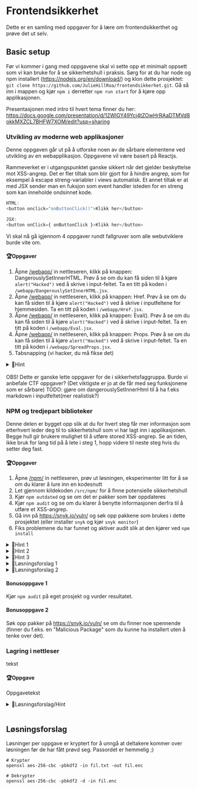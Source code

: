 # Frontendsikkerhet
Dette er en samling med oppgaver for å lære om frontendsikkerthet og prøve det ut selv.

## Basic setup
Før vi kommer i gang med oppgavene skal vi sette opp et minimalt oppsett som vi kan bruke for å se sikkerhetshull i praksis. 
Sørg for at du har node og npm installert (https://nodejs.org/en/download/) og klon dette prosjektet: `git clone https://github.com/JulieHillRoa/frontendsikkerhet.git`. 
Gå så inn i mappen og kjør `npm i` derretter `npm run start` for å kjøre opp applikasjonen.

Presentasjonen med intro til hvert tema finner du her: https://docs.google.com/presentation/d/12WlGY49Ycj4tZOwHrRAaDTMVd8okkMXZCL7BHFW7XOM/edit?usp=sharing

### Utvikling av moderne web applikasjoner
Denne oppgaven går ut på å utforske noen av de sårbare elementene ved utvikling av en webapplikasjon. 
Oppgavene vil være basert på Reactjs. 

Rammeverket er i utgangspunktet ganske sikkert når det gjelder beskyttelse mot XSS-angrep.
Det er fler tiltak som blir gjort for å hindre angrep, som for eksempel å escape streng-variabler i views automatisk. Et annet tiltak er at  
med JSX sender man en fuksjon som event handler isteden for en streng som kan inneholde ondsinnet kode. 
```js
HTML: 
<button onclick="onButtonClick()">Klikk her</button>

JSX:
<button onClick={ onButtonClick }>Klikk her</button>
```

Vi skal nå gå igjennom 4 oppgaver rundt fallgruver som alle webutviklere burde vite om. 

#### 🏆Oppgaver
1. Åpne [/webapp/](http://localhost:3000/webapp) in nettleseren, klikk på knappen: DangerouslySetInnerHTML. 
Prøv å se om du kan få siden til å kjøre `alert("Hacked")` ved å skrive i input-feltet. Ta en titt på koden i `/webapp/DangerouslySetInnerHTML.jsx`.
2. Åpne [/webapp/](http://localhost:3000/webapp) in nettleseren, klikk på knappen: Href. 
Prøv å se om du kan få siden til å kjøre `alert("Hacked")` ved å skrive i inputfeltene for hjemmesiden. Ta en titt på koden i `/webapp/Href.jsx`.
3. Åpne [/webapp/](http://localhost:3000/webapp) in nettleseren, klikk på knappen: Eval(). 
Prøv å se om du kan få siden til å kjøre `alert("Hacked")` ved å skrive i input-feltet. Ta en titt på koden i `/webapp/Eval.jsx`.
4. Åpne [/webapp/](http://localhost:3000/webapp) in nettleseren, klikk på knappen: Props. 
Prøv å se om du kan få siden til å kjøre `alert("Hacked")` ved å skrive i input-feltet. Ta en titt på koden i `/webapp/SpreadProps.jsx`.
5. Tabsnapping (vi hacker, du må fikse det)
<details>
  <summary>🚨Hint</summary>

```js
DangerouslySetInnerHtml: 
Hint: Sender du inn en svg setter man i gang en xml-parser, som kan skape trøbbel. Med img-tagen er det og veldig enkelt å trigge <element onerror="ondsinnet kode">
Én fasit: <img onerror=alert("Hacked!") src="feil">

HREF: 
Hint: javascript: lar deg sende inne javascript kode som blir trigget når linken blir klikket på
Én fasit: javascript:alert("Hacked!")
```

**Kilder:**

For å lære mer om spesifikke tips for å unngå XSS angrep, se: [XSS cheat sheet](https://cheatsheetseries.owasp.org/cheatsheets/Cross_Site_Scripting_Prevention_Cheat_Sheet.html) 

For å lære mer om spesifikke tiltak mot CSRF se: [CSRF cheat sheet](https://cheatsheetseries.owasp.org/cheatsheets/Cross-Site_Request_Forgery_Prevention_Cheat_Sheet.html#javascript-guidance-for-auto-inclusion-of-csrf-tokens-as-an-ajax-request-header)


</details>
<br/>
OBS! Dette er ganske lette oppgaver for de i sikkerhetsfaggruppa. Burde vi anbefale CTF oppgaver? (Det viktigste er jo at de får med seg funksjonene som er sårbare)
TODO: gjøre om dangerouslySetInnerHtml til å ha f.eks markdown i inputfeltet(mer realistisk?)

### NPM og tredjepart biblioteker

Denne delen er bygget opp slik at du for hvert steg får mer informasjon som etterhvert leder deg til to sikkerhetshull som vi har lagt inn i applikasjonen. Begge hull gir brukere mulighet til å utføre stored XSS-angrep. Se an tiden, ikke bruk for lang tid på å lete i steg 1, hopp videre til neste steg hvis du setter deg fast.

#### 🏆Oppgaver

1. Åpne [/npm/](http://localhost:3000/npm) in nettleseren, prøv ut løsningen, eksperimenter litt for å se om du klarer å lure inn en kodesnutt
2. Let gjennom kildekoden `/src/npm/` for å finne potensielle sikkerhetshull
3. Kjør `npm outdated` og se om det er pakker som bør oppdateres
4. Kjør `npm audit` og se om du klarer å benytte informasjonen derfra til å utføre et XSS-angrep.
5. Gå inn på https://snyk.io/vuln/ og søk opp pakkene som brukes i dette prosjektet (eller installer `snyk` og kjør `snyk monitor`)
6. Fiks problemene du har funnet og aktiver audit slik at den kjører ved `npm install`

<details>
  <summary>🚨Hint 1</summary>

  Du kan bruke informasjonen fra https://snyk.io/vuln/SNYK-JS-MARKDOWNTOJSX-174624 til å lure inn HTML-kode i meldingsfeltet.
</details>

<details>
  <summary>🚨Hint 2</summary>

Det er mulig å legge inn et felt, f.eks. navngitt `href` i prototype for alle objekter ved å benytte svakhet i lodash,
trykk på lenken du får opp fra `npm audit`.
</details>

<details>
  <summary>🚨Hint 3</summary>

Det ryktes at backend på denne applikasjonen ikke har helt optimal validering. Det er lov å kalle API-et fra postman eller curl.
</details>

<details>
  <summary>🚨Løsningsforslag 1</summary>

Pakke: markdown-to-jsx

Finn rapportert sikkerhetshull på https://snyk.io/vuln/SNYK-JS-MARKDOWNTOJSX-174624 .

Send inn `<SCRIPT>alert(1)</SCRIPT>` i meldingsfeltet.
</details>

<details>
  <summary>🚨Løsningsforslag 2</summary>
Pakke: lodash

Finn rapportert svakhet med `npm audit` og benytt prototype pollution til å legge inn `href`-verdi.

```Shell
    curl 'http://localhost:3000/api/message' \
        --data '{"content": "Trykk på hjelp","constructor":{"prototype":{"href": "javascript:alert(1)"}}}' \
        --header 'Content-Type: application/json'
```
</details>

#### Bonusoppgave 1

Kjør `npm audit` på eget prosjekt og vurder resultatet.

#### Bonusoppgave 2

Søk opp pakker på https://snyk.io/vuln/ se om du finner noe spennende (finner du f.eks. en "Malicious Package" som du kunne ha installert uten å tenke over det).

### Lagring i nettleser
tekst

#### 🏆Oppgave
Oppgavetekst

<details>
  <summary>🚨Løsningsforslag/Hint</summary>

```js
Hint eller løsningsforslag om vi har noe
```

</details>
<br/>

## Løsningsforslag

Løsninger per oppgave er kryptert for å unngå at deltakere kommer over løsningen før de har
fått prøvd seg. Passordet er hemmelig ;)

```Shell
# Krypter
openssl aes-256-cbc -pbkdf2 -in fil.txt -out fil.enc

# Dekrypter
openssl aes-256-cbc -pbkdf2 -d -in fil.enc
```

